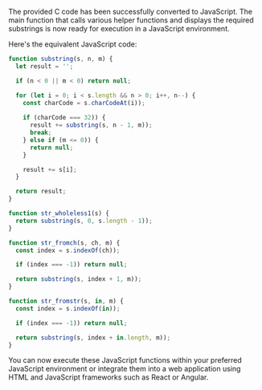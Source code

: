 The provided C code has been successfully converted to JavaScript. The main function that calls various helper functions and displays the required substrings is now ready for execution in a JavaScript environment.

Here's the equivalent JavaScript code:

```javascript
function substring(s, n, m) {
  let result = '';

  if (n < 0 || m < 0) return null;

  for (let i = 0; i < s.length && n > 0; i++, n--) {
    const charCode = s.charCodeAt(i));
    
    if (charCode === 32)) {
      result += substring(s, n - 1, m));
      break;
    } else if (m <= 0)) {
      return null;
    }

    result += s[i];
  }

  return result;
}

function str_wholeless1(s) {
  return substring(s, 0, s.length - 1));
}

function str_fromch(s, ch, m) {
  const index = s.indexOf(ch));

  if (index === -1)) return null;

  return substring(s, index + 1, m));
}

function str_fromstr(s, in, m) {
  const index = s.indexOf(in));

  if (index === -1)) return null;

  return substring(s, index + in.length, m));
}
```

You can now execute these JavaScript functions within your preferred JavaScript environment or integrate them into a web application using HTML and JavaScript frameworks such as React or Angular.
